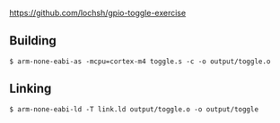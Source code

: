 


https://github.com/lochsh/gpio-toggle-exercise



## Building

    $ arm-none-eabi-as -mcpu=cortex-m4 toggle.s -c -o output/toggle.o


## Linking

    $ arm-none-eabi-ld -T link.ld output/toggle.o -o output/toggle



